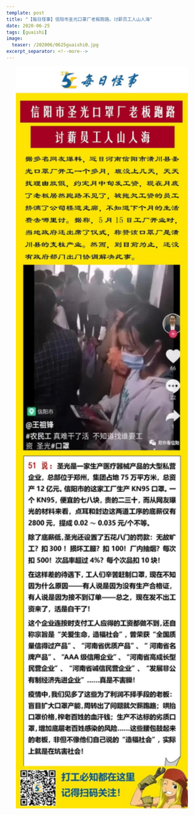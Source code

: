 ```yaml
---
template: post
title: "【每日怪事】信阳市圣光口罩厂老板跑路，讨薪员工人山人海"
date: 2020-06-25
tags: [guaishi]
image:
  teaser: /202006/0625guaishi0.jpg
excerpt_separator: <!--more-->
---
```


<div style="text-align:center;color:grey"><img src="/images/202006/0625guaishi.jpg" width="90%"></div><br>

